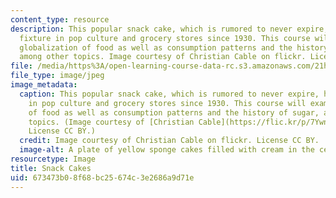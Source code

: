 ```yaml
---
content_type: resource
description: This popular snack cake, which is rumored to never expire, has been a
  fixture in pop culture and grocery stores since 1930. This course will examine the
  globalization of food as well as consumption patterns and the history of sugar,
  among other topics. Image courtesy of Christian Cable on flickr. License CC BY.
file: /media/https%3A/open-learning-course-data-rc.s3.amazonaws.com/21h-s01-food-in-american-history-fall-2014/673473b08f68bc25674c3e2686a9d71e_21h-s01f14.jpg
file_type: image/jpeg
image_metadata:
  caption: This popular snack cake, which is rumored to never expire, has been a fixture
    in pop culture and grocery stores since 1930. This course will examine the globalization
    of food as well as consumption patterns and the history of sugar, among other
    topics. (Image courtesy of [Christian Cable](https://flic.kr/p/7Ywntm) on flickr.
    License CC BY.)
  credit: Image courtesy of Christian Cable on flickr. License CC BY.
  image-alt: A plate of yellow sponge cakes filled with cream in the center.
resourcetype: Image
title: Snack Cakes
uid: 673473b0-8f68-bc25-674c-3e2686a9d71e
---
```

